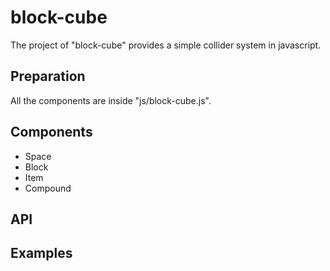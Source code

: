 # block-cube

The project of "block-cube" provides a simple collider system in javascript.

## Preparation
All the components are inside "js/block-cube.js".

## Components
- Space
- Block
- Item
- Compound

## API

## Examples
